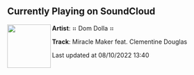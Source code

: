 ## Currently Playing on SoundCloud

[<img align="left" width="100" src="https://i1.sndcdn.com/artworks-mOPb9Aekf1D0ebNY-JM9FLw-t500x500.jpg">](https://soundcloud.com/domdolla/miracle-maker-ft-clementine-douglas-1)

**Artist**: ⠶ Dom Dolla ⠶ 

**Track**: Miracle Maker feat. Clementine Douglas

Last updated at 08/10/2022 13:40
